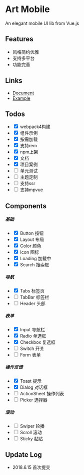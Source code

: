 # Art Mobile
An elegant mobile UI lib from Vue.js

## Features
- 风格简约优雅
- 支持多平台
- 功能完善

## Links
- [Document](https://jeely919.github.io/art-mobile/doc)
- [Example](https://jeely919.github.io/art-mobile/example)

## Todos
- <input type="checkbox" checked /> webpack4构建
- <input type="checkbox" checked /> 组件示例
- <input type="checkbox" checked /> 按需加载
- <input type="checkbox" checked /> 支持rem
- <input type="checkbox" checked /> npm上架
- <input type="checkbox" checked /> 文档
- <input type="checkbox" checked /> 项目案例
- <input type="checkbox" /> 单元测试
- <input type="checkbox" /> 主题定制
- <input type="checkbox" /> 支持ssr
- <input type="checkbox" /> 支持mpvue

## Components
##### 基础
- <input type="checkbox" checked /> Button 按钮
- <input type="checkbox" checked /> Layout 布局
- <input type="checkbox" checked /> Color 颜色
- <input type="checkbox" checked /> Icon 图标
- <input type="checkbox" checked /> Loading 加载中
- <input type="checkbox" checked /> Search 搜索框

##### 导航
- <input type="checkbox" checked /> Tabs 标签页
- <input type="checkbox" /> TabBar 标签栏
- <input type="checkbox" /> Header 头部

##### 表单
- <input type="checkbox" checked /> Input 导航栏
- <input type="checkbox" checked /> Radio 单选框
- <input type="checkbox" checked /> Checkbox 复选框
- <input type="checkbox" /> Switch 开关
- <input type="checkbox" /> Form 表单

##### 操作反馈
- <input type="checkbox" checked /> Toast 提示
- <input type="checkbox" checked /> Dialog 对话框
- <input type="checkbox" /> ActionSheet 操作列表
- <input type="checkbox" /> Picker 选择器

##### 滚动
- <input type="checkbox" /> Swiper 轮播
- <input type="checkbox" /> Scroll 滚动
- <input type="checkbox" /> Sticky 黏贴

## Update Log
- 2018.6.15 首次提交
